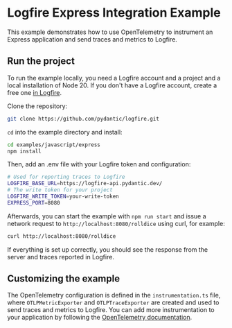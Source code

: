 # Logfire Express Integration Example

This example demonstrates how to use OpenTelemetry to instrument an Express application and send traces and metrics to Logfire.

## Run the project

To run the example locally, you need a Logfire account and a project and a local installation of Node 20. If you don't have a Logfire account, create a free one [in Logfire](https://logfire.pydantic.dev/).

Clone the repository:

```bash
git clone https://github.com/pydantic/logfire.git
```

`cd` into the example directory and install:

```bash
cd examples/javascript/express
npm install
```

Then, add an .env file with your Logfire token and configuration:

```bash
# Used for reporting traces to Logfire
LOGFIRE_BASE_URL=https://logfire-api.pydantic.dev/
# The write token for your project
LOGFIRE_WRITE_TOKEN=your-write-token
EXPRESS_PORT=8080
```

Afterwards, you can start the example with `npm run start` and issue a network request to `http://localhost:8080/rolldice` using curl, for example:

```bash
curl http://localhost:8080/rolldice
```

If everything is set up correctly, you should see the response from the server and traces reported in Logfire.

## Customizing the example

The OpenTelemetry configuration is defined in the `instrumentation.ts` file, where `OTLPMetricExporter` and `OTLPTraceExporter` are created and used to send traces and metrics to Logfire. You can add more instrumentation to your application by following the [OpenTelemetry documentation](https://opentelemetry.io/docs/languages/js/).
